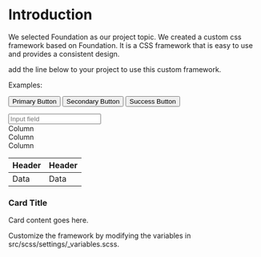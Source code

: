 # Introduction

We selected Foundation as our project topic. We created a custom css framework based on Foundation. It is a CSS framework that is easy to use and provides a consistent design.

add the line below to your project to use this custom framework.
<link rel="stylesheet" href="dist/css/foundation.css">

Examples:

<button class="button">Primary Button</button>
<button class="button secondary">Secondary Button</button>
<button class="button success">Success Button</button>

<input type="text" class="input" placeholder="Input field">

<div class="row">
  <div class="column small-12 medium-6 large-4">Column</div>
  <div class="column small-12 medium-6 large-4">Column</div>
  <div class="column small-12 medium-6 large-4">Column</div>
</div>

<table class="table">
  <thead>
    <tr>
      <th>Header</th>
      <th>Header</th>
    </tr>
  </thead>
  <tbody>
    <tr>
      <td>Data</td>
      <td>Data</td>
    </tr>
  </tbody>
</table>

<div class="card">
  <h3>Card Title</h3>
  <p>Card content goes here.</p>
</div>

Customize the framework by modifying the variables in src/scss/settings/_variables.scss.
